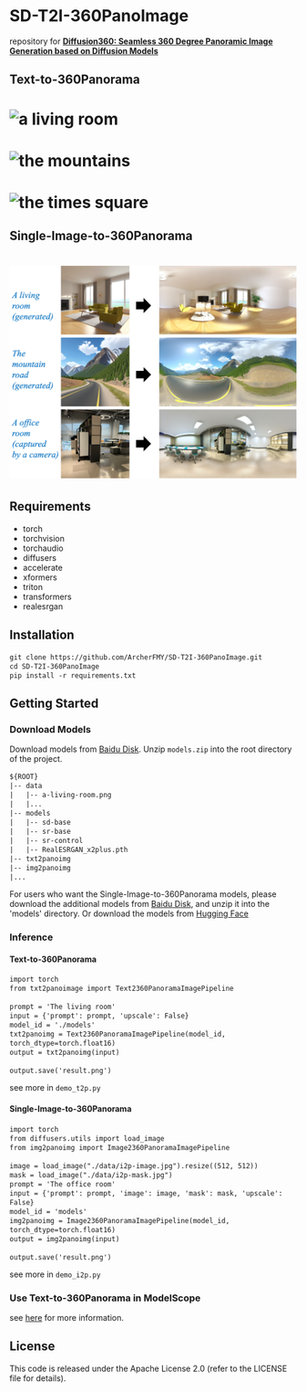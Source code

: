 # SD-T2I-360PanoImage
repository for [**Diffusion360: Seamless 360 Degree Panoramic Image Generation based on Diffusion Models** ](https://arxiv.org/pdf/2311.13141.pdf)

## Text-to-360Panorama
# ![a living room](data/a-living-room.png "a living room")
# ![the mountains](data/the-mountains.png "the mountains")
# ![the times square](data/the-times-square.png "the times square")

## Single-Image-to-360Panorama
# ![samples-i2p](data/samples-i2p.png "i2p samples")

## Requirements
- torch
- torchvision
- torchaudio
- diffusers
- accelerate
- xformers
- triton
- transformers
- realesrgan


## Installation
```
git clone https://github.com/ArcherFMY/SD-T2I-360PanoImage.git
cd SD-T2I-360PanoImage
pip install -r requirements.txt
```

## Getting Started
### Download Models
Download models from [Baidu Disk](https://pan.baidu.com/s/1i_ypdWHknp2kqbjl0_zAuw?pwd=w2vr). Unzip `models.zip` into the root directory of the project.
```
${ROOT}  
|-- data  
|   |-- a-living-room.png
|   |...
|-- models  
|   |-- sd-base
|   |-- sr-base
|   |-- sr-control
|   |-- RealESRGAN_x2plus.pth
|-- txt2panoimg
|-- img2panoimg
|...
```

For users who want the Single-Image-to-360Panorama models, please download the additional models from [Baidu Disk](https://pan.baidu.com/s/1kJxXeMXLASYjMThDPl50xQ?pwd=tput), and unzip it into the 'models' directory.
Or download the models from [Hugging Face](https://huggingface.co/archerfmy0831/sd-t2i-360panoimage)


### Inference
#### Text-to-360Panorama
```
import torch
from txt2panoimage import Text2360PanoramaImagePipeline

prompt = 'The living room'
input = {'prompt': prompt, 'upscale': False}
model_id = './models'
txt2panoimg = Text2360PanoramaImagePipeline(model_id, torch_dtype=torch.float16)
output = txt2panoimg(input)

output.save('result.png')
```
see more in `demo_t2p.py`

#### Single-Image-to-360Panorama
```
import torch
from diffusers.utils import load_image
from img2panoimg import Image2360PanoramaImagePipeline

image = load_image("./data/i2p-image.jpg").resize((512, 512))
mask = load_image("./data/i2p-mask.jpg")
prompt = 'The office room'
input = {'prompt': prompt, 'image': image, 'mask': mask, 'upscale': False}
model_id = 'models'
img2panoimg = Image2360PanoramaImagePipeline(model_id, torch_dtype=torch.float16)
output = img2panoimg(input)

output.save('result.png')
```
see more in `demo_i2p.py`


### Use Text-to-360Panorama in ModelScope
see [here](https://www.modelscope.cn/models/damo/cv_diffusion_text-to-360panorama-image_generation/summary) for more information.

## License

This code is released under the Apache License 2.0 (refer to the LICENSE file for details).



